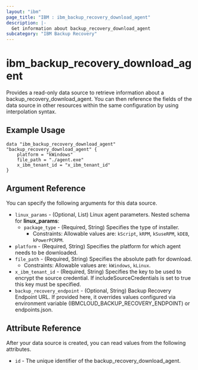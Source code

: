 ```yaml
---
layout: "ibm"
page_title: "IBM : ibm_backup_recovery_download_agent"
description: |-
  Get information about backup_recovery_download_agent
subcategory: "IBM Backup Recovery"
---
```


# ibm_backup_recovery_download_agent

Provides a read-only data source to retrieve information about a backup_recovery_download_agent. You can then reference the fields of the data source in other resources within the same configuration by using interpolation syntax.

## Example Usage

```hcl
data "ibm_backup_recovery_download_agent" "backup_recovery_download_agent" {
	platform = "kWindows"
	file_path = "./agent.exe"
	x_ibm_tenant_id = "x_ibm_tenant_id"
}
```

## Argument Reference

You can specify the following arguments for this data source.

* `linux_params` - (Optional, List) Linux agent parameters.
Nested schema for **linux_params**:
	* `package_type` - (Required, String) Specifies the type of installer.
	  * Constraints: Allowable values are: `kScript`, `kRPM`, `kSuseRPM`, `kDEB`, `kPowerPCRPM`.
* `platform` - (Required, String) Specifies the platform for which agent needs to be downloaded.
* `file_path` - (Required, String) Specifies the absolute path for download.
  * Constraints: Allowable values are: `kWindows`, `kLinux`.
* `x_ibm_tenant_id` - (Required, String) Specifies the key to be used to encrypt the source credential. If includeSourceCredentials is set to true this key must be specified.
* `backup_recovery_endpoint` - (Optional, String) Backup Recovery Endpoint URL. If provided here, it overrides values configured via environment variable (IBMCLOUD_BACKUP_RECOVERY_ENDPOINT) or endpoints.json.   

## Attribute Reference

After your data source is created, you can read values from the following attributes.

* `id` - The unique identifier of the backup_recovery_download_agent.


